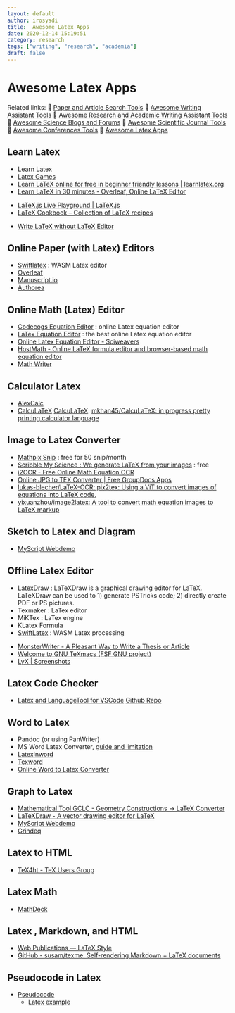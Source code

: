 ```yaml
---
layout: default
author: irosyadi
title:  Awesome Latex Apps
date: 2020-12-14 15:19:51
category: research
tags: ["writing", "research", "academia"]
draft: false
---
```


# Awesome Latex Apps

Related links:
🔗 [Paper and Article Search Tools](/research/paper-search)
🔗 [Awesome Writing Assistant Tools](/app/writing-assitant-app)
🔗 [Awesome Research and Academic Writing Assistant Tools](/research/paper-tool)
🔗 [Awesome Science Blogs and Forums](/research/science-blog)
🔗 [Awesome Scientific Journal Tools](/research/journal-tool)
🔗 [Awesome Conferences Tools](/research/conference-tool)
🔗 [Awesome Latex Apps](/research/latex-app)

## Learn Latex
- [Learn Latex](https://www.overleaf.com/learn/latex/Learn_LaTeX_in_30_minutes)
- [Latex Games](https://texnique.xyz/)
- [Learn LaTeX online for free in beginner friendly lessons | learnlatex.org](https://www.learnlatex.org/en/)
- [Learn LaTeX in 30 minutes - Overleaf, Online LaTeX Editor](https://www.overleaf.com/learn/latex/Learn_LaTeX_in_30_minutes)
* [LaTeX.js Live Playground | LaTeX.js](https://latex.js.org/playground.html)
* [LaTeX Cookbook – Collection of LaTeX recipes](https://latex-cookbook.net/)
- [Write LaTeX without LaTeX Editor](https://jarbus.net/blog/write-latex-without-latex/)

## Online Paper (with Latex) Editors
- [Swiftlatex](https://www.swiftlatex.com/) : WASM Latex editor
- [Overleaf](https://www.overleaf.com/)
- [Manuscript.io](https://www.manuscripts.io)
- [Authorea](https://authorea.com/)

## Online Math (Latex) Editor
- [Codecogs Equation Editor](https://www.codecogs.com/latex/eqneditor.php) : online Latex equation editor
- [LaTex Equation Editor](https://www.tutorialspoint.com/latex_equation_editor.htm) : the best online Latex equation editor
- [Online Latex Equation Editor - Sciweavers](http://www.sciweavers.org/free-online-latex-equation-editor)
- [HostMath - Online LaTeX formula editor and browser-based math equation editor](http://www.hostmath.com/)
- [Math Writer](https://writer.math.dev/)

## Calculator Latex
- [AlexCalc](https://alexbarry.github.io/AlexCalc/)
- [CalcuLaTeX](https://calcula.tech/) [CalcuLaTeX](https://mkhan45.github.io/CalcuLaTeX-Web/): [mkhan45/CalcuLaTeX: in progress pretty printing calculator language](https://github.com/mkhan45/CalcuLaTeX)

## Image to Latex Converter
* [Mathpix Snip](https://mathpix.com/) : free for 50 snip/month
* [Scribble My Science : We generate LaTeX from your images](https://scribblemyscience.com/index) : free
* [i2OCR - Free Online Math Equation OCR](https://www.i2ocr.com/free-online-math-equation-ocr)
* [Online JPG to TEX Converter | Free GroupDocs Apps](https://products.groupdocs.app/conversion/jpg-to-tex)
* [lukas-blecher/LaTeX-OCR: pix2tex: Using a ViT to convert images of equations into LaTeX code.](https://github.com/lukas-blecher/LaTeX-OCR)
* [yixuanzhou/image2latex: A tool to convert math equation images to LaTeX markup](https://github.com/yixuanzhou/image2latex)

## Sketch to Latex and Diagram
- [MyScript Webdemo](https://webdemo.myscript.com/)

## Offline Latex Editor
- [LatexDraw](http://latexdraw.sourceforge.net/) : LaTeXDraw is a graphical drawing editor for LaTeX. LaTeXDraw can be used to 1) generate PSTricks code; 2) directly create PDF or PS pictures.
- Texmaker : LaTex editor
- MiKTex : LaTex engine
- KLatex Formula
- [SwiftLatex](https://www.swiftlatex.com/) : WASM Latex processing
* [MonsterWriter - A Pleasant Way to Write a Thesis or Article](https://www.monsterwriter.app/)
* [Welcome to GNU TeXmacs (FSF GNU project)](https://www.texmacs.org/tmweb/home/welcome.en.html)
* [LyX | Screenshots](https://www.lyx.org/Screenshots)

## Latex Code Checker
- [Latex and LanguageTool for VSCode](https://marketplace.visualstudio.com/items?itemName=valentjn.vscode-ltex) [Github Repo](https://github.com/valentjn/vscode-ltex)

## Word to Latex
- Pandoc (or using PanWriter)
- MS Word Latex Converter, [guide and limitation](https://support.microsoft.com/en-us/office/linear-format-equations-using-unicodemath-and-latex-in-word-2e00618d-b1fd-49d8-8cb4-8d17f25754f8)
- [Latexinword](https://sourceforge.net/projects/latexinword/)
- [Texword](https://sourceforge.net/projects/texsword/)
- [Online Word to Latex Converter](https://www.vertopal.com/en/convert/docx-to-latex)

## Graph to Latex
- [Mathematical Tool GCLC - Geometry Constructions -> LaTeX Converter](http://poincare.matf.bg.ac.rs/~janicic//gclc/)
- [LaTeXDraw - A vector drawing editor for LaTeX](http://latexdraw.sourceforge.net/)
- [MyScript Webdemo](https://webdemo.myscript.com/)
- [Grindeq](https://www.grindeq.com/index.php?p=home&lang=en)

## Latex to HTML
- [TeX4ht - TeX Users Group](https://tug.org/tex4ht/)

## Latex Math
- [MathDeck](https://prod.mathdeck.org/)

## Latex , Markdown, and HTML
- [Web Publications — LaTeX Style](https://goessner.github.io/mdmath/publication.html)
- [GitHub - susam/texme: Self-rendering Markdown + LaTeX documents](https://github.com/susam/texme)

## Pseudocode in Latex
- [Pseudocode](https://en.wikipedia.org/wiki/Pseudocode)
    - [Latex example](https://es.overleaf.com/latex/examples/pseudocode-example/pbssqzhvktkj)


